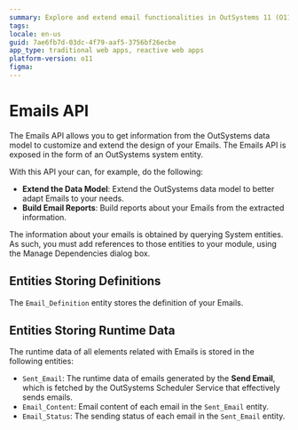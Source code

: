 ```yaml
---
summary: Explore and extend email functionalities in OutSystems 11 (O11) using the Emails API to customize data models and generate reports.
tags: 
locale: en-us
guid: 7ae6fb7d-03dc-4f79-aaf5-3756bf26ecbe
app_type: traditional web apps, reactive web apps
platform-version: o11
figma:
---
```


# Emails API

The Emails API allows you to get information from the OutSystems data model to customize and extend the design of your Emails. The Emails API is exposed in the form of an OutSystems system entity. 

With this API your can, for example, do the following:

* **Extend the Data Model**: Extend the OutSystems data model to better adapt Emails to your needs.
* **Build Email Reports**: Build reports about your Emails from the extracted information. 

The information about your emails is obtained by querying System entities. As such, you must add references to those entities to your module, using the Manage Dependencies dialog box.

## Entities Storing Definitions

The `Email_Definition` entity stores the definition of your Emails.

## Entities Storing Runtime Data

The runtime data of all elements related with Emails is stored in the following entities:

* `Sent_Email`: The runtime data of emails generated by the **Send Email**, which is fetched by the OutSystems Scheduler Service that effectively sends emails.
* `Email_Content`: Email content of each email in the `Sent_Email` entity.
* `Email_Status`: The sending status of each email in the `Sent_Email` entity.
